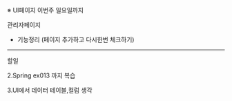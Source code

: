 ※ UI페이지 이번주 일요일까지

관리자페이지 

- 기능정리 (페이지 추가하고 다시한번 체크하기)

---

할일

2.Spring ex013 까지 복습 

3.UI에서 데이터 테이블,컬럼 생각



 